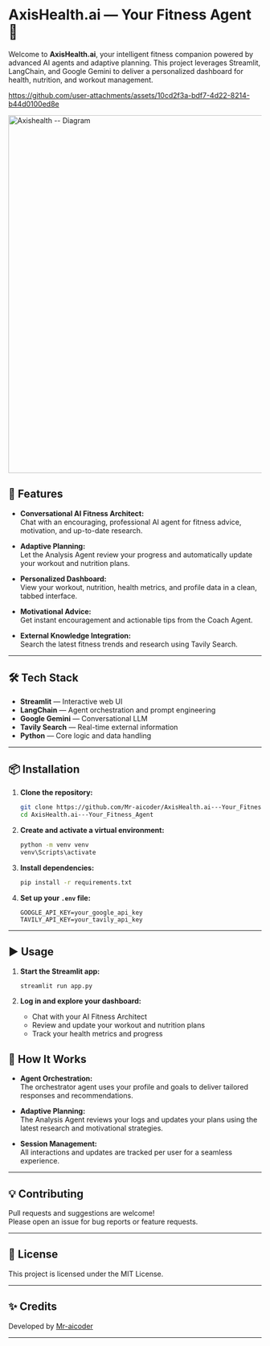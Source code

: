 # AxisHealth.ai — Your Fitness Agent 🤖

Welcome to **AxisHealth.ai**, your intelligent fitness companion powered by advanced AI agents and adaptive planning. This project leverages Streamlit, LangChain, and Google Gemini to deliver a personalized dashboard for health, nutrition, and workout management.


https://github.com/user-attachments/assets/10cd2f3a-bdf7-4d22-8214-b44d0100ed8e




<img width="1668" height="712" alt="Axishealth -- Diagram" src="https://github.com/user-attachments/assets/05279995-a1a2-4575-84ca-659860803f37" />


## 🚀 Features

- **Conversational AI Fitness Architect:**  
  Chat with an encouraging, professional AI agent for fitness advice, motivation, and up-to-date research.

- **Adaptive Planning:**  
  Let the Analysis Agent review your progress and automatically update your workout and nutrition plans.

- **Personalized Dashboard:**  
  View your workout, nutrition, health metrics, and profile data in a clean, tabbed interface.

- **Motivational Advice:**  
  Get instant encouragement and actionable tips from the Coach Agent.

- **External Knowledge Integration:**  
  Search the latest fitness trends and research using Tavily Search.

---

## 🛠️ Tech Stack

- **Streamlit** — Interactive web UI
- **LangChain** — Agent orchestration and prompt engineering
- **Google Gemini** — Conversational LLM
- **Tavily Search** — Real-time external information
- **Python** — Core logic and data handling

---

## 📦 Installation

1. **Clone the repository:**
   ```bash
   git clone https://github.com/Mr-aicoder/AxisHealth.ai---Your_Fitness_Agent.git
   cd AxisHealth.ai---Your_Fitness_Agent
   ```

2. **Create and activate a virtual environment:**
   ```bash
   python -m venv venv
   venv\Scripts\activate
   ```

3. **Install dependencies:**
   ```bash
   pip install -r requirements.txt
   ```

4. **Set up your `.env` file:**
   ```
   GOOGLE_API_KEY=your_google_api_key
   TAVILY_API_KEY=your_tavily_api_key
   ```

---

## ▶️ Usage

1. **Start the Streamlit app:**
   ```bash
   streamlit run app.py
   ```

2. **Log in and explore your dashboard:**
   - Chat with your AI Fitness Architect
   - Review and update your workout and nutrition plans
   - Track your health metrics and progress



## 🧠 How It Works

- **Agent Orchestration:**  
  The orchestrator agent uses your profile and goals to deliver tailored responses and recommendations.

- **Adaptive Planning:**  
  The Analysis Agent reviews your logs and updates your plans using the latest research and motivational strategies.

- **Session Management:**  
  All interactions and updates are tracked per user for a seamless experience.

---

## 💡 Contributing

Pull requests and suggestions are welcome!  
Please open an issue for bug reports or feature requests.

---

## 📜 License

This project is licensed under the MIT License.

---

## ✨ Credits

Developed by [Mr-aicoder](https://github.com/Mr-aicoder)  


---

